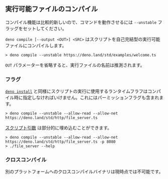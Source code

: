 <!-- ## Compiling Executables -->
## 実行可能ファイルのコンパイル

<!--
> Since the compile functionality is relatively new, the `--unstable` flag has
> to be set in order for the command to work.
-->
コンパイル機能は比較的新しいので、コマンドを動作させるには `--unstable` フラッグをセットしてください。

<!--
`deno compile [--output <OUT>] <SRC>` will compile the script into a
self-contained executable.
-->
`deno compile [--output <OUT>] <SRC>` はスクリプトを自己完結型の実行可能ファイルにコンパイルします。

```
> deno compile --unstable https://deno.land/std/examples/welcome.ts
```

<!--
If you omit the `OUT` parameter, the name of the executable file will be
inferred.
-->
`OUT` パラメーターを省略すると、実行ファイルの名前は推測されます。

<!-- ### Flags -->
### フラグ

<!--
As with [`deno install`](./script_installer.md), the runtime flags used to
execute the script must be specified at compilation time. This includes
permission flags.
-->
[`deno install`](./script_installer.md) と同様にスクリプトの実行に使用するランタイムフラフはコンパイル時に指定しなければいけません。これにはパーミッションフラグも含まれます。

```
> deno compile --unstable --allow-read --allow-net https://deno.land/std/http/file_server.ts
```

<!--
[Script arguments](../getting_started/command_line_interface.md#script-arguments)
can be partially embedded.
-->
[スクリプト引数](../getting_started/command_line_interface.md#script-arguments) は部分的に埋め込むことができます。

```
> deno compile --unstable --allow-read --allow-net https://deno.land/std/http/file_server.ts -p 8080
> ./file_server --help
```

<!-- ### Cross Compilation -->
### クロスコンパイル

<!-- Cross compiling binaries for different platforms is not currently possible. -->
別のプラットフォームへのクロスコンパイルバイナリは現時点では不可能です。
